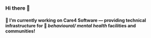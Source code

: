### Hi there 👋

#### 🔭 I’m currently working on Care4 Software &mdash; providing technical infrastructure for 🧠 _behavioural/ mental health_ facilities and communities!
<!--
**acroutworst/acroutworst** is a ✨ _special_ ✨ repository because its `README.md` (this file) appears on your GitHub profile.

Here are some ideas to get you started:

- 🔭 I’m currently working on ...
- 🌱 I’m currently learning ...
- 👯 I’m looking to collaborate on ...
- 🤔 I’m looking for help with ...
- 💬 Ask me about ...
- 📫 How to reach me: ...
- 😄 Pronouns: ...
- ⚡ Fun fact: ...
-->
